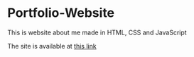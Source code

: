 # Portfolio-Website
This is website about me made in HTML, CSS and JavaScript

The site is available at [this link](https://karloleksic.github.io/Portfolio-Website/)
